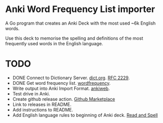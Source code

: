 # Anki Word Frequency List importer

A Go program that creates an Anki Deck with the most used ~6k English words.

Use this deck to memorise the spelling and definitions of the most frequently used words in the English language.

# TODO

* DONE Connect to Dictionary Server. [dict.org](http://dict.org). [RFC 2229](https://www.rfc-editor.org/rfc/rfc2229).
* DONE Get word frequency list. [wordfrequency](https://www.wordfrequency.info/).
* Write output into Anki Import Format. [ankiweb](https://docs.ankiweb.net/importing.html).
* Test drive in Anki.
* Create github release action. [Github Marketplace](https://github.com/marketplace?type=actions&query=release+)
* Link to releases in README.
* Add instructions to README.
* Add English language rules to beginning of Anki deck. [Read and Spell](https://www.readandspell.com/learning-to-spell-for-adults)
